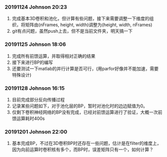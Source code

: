 ### 20191124		Johnson		20:23

1. 完成基本3D卷积和池化，但计算有些问题，接下来需要调整一下维度的组织，将矩阵由(nFrames, height, width)调整为(height, width, nFrames)
2. git有点问题，虽然push上去，但不是当前文件夹，明天搞一下

### 20191125        Johnson        18:06

1. 完成所有前馈运算，并取得相对正确的结果
2. 接下来进行BP的编写
3. 还要测试一下matlab的并行计算是否可行，(用parfor好像并不能加速，需要特殊设计)

### 20191128        Johnson        16:15

1. 目前完成部分反向传播过程
2. 记录某些问题如下，对于池化层的BP，暂时对池化时的边边赋值为0。
3. 仅剩下卷积神经网络的BP没有完成，已经对前馈运算进行了验证，大概一次前馈运算耗时400s

### 20191201        Johnson        22:00

1. 基本完成BP，不过在3D卷积BP时还存在一些问题，估计是在filter的维度上，因为向前运算时卷积核有多个，而BP时，误差矩阵只有一个，如何计算？